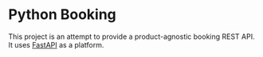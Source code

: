 # Python Booking

This project is an attempt to provide a product-agnostic booking REST API.
It uses [FastAPI](https://fastapi.tiangolo.com/) as a platform.